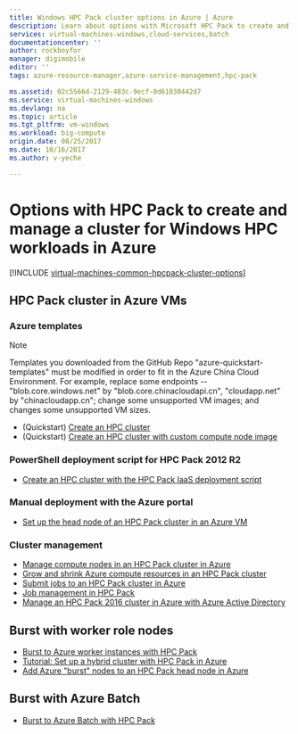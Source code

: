 ```yaml
---
title: Windows HPC Pack cluster options in Azure | Azure
description: Learn about options with Microsoft HPC Pack to create and manage a Windows high performance computing (HPC) cluster in the Azure cloud
services: virtual-machines-windows,cloud-services,batch
documentationcenter: ''
author: rockboyfor
manager: digimobile
editor: ''
tags: azure-resource-manager,azure-service-management,hpc-pack

ms.assetid: 02c5566d-2129-483c-9ecf-0d61030442d7
ms.service: virtual-machines-windows
ms.devlang: na
ms.topic: article
ms.tgt_pltfrm: vm-windows
ms.workload: big-compute
origin.date: 08/25/2017
ms.date: 10/16/2017
ms.author: v-yeche

---
```

# Options with HPC Pack to create and manage a cluster for Windows HPC workloads in Azure
[!INCLUDE [virtual-machines-common-hpcpack-cluster-options](../../../includes/virtual-machines-common-hpcpack-cluster-options.md)]

## HPC Pack cluster in Azure VMs
### Azure templates

>[!NOTE]
> Templates you downloaded from the GitHub Repo "azure-quickstart-templates" must be modified in order to fit in the Azure China Cloud Environment. For example, replace some endpoints -- "blob.core.windows.net" by "blob.core.chinacloudapi.cn", "cloudapp.net" by "chinacloudapp.cn"; change some unsupported VM images; and changes some unsupported VM sizes.

* (Quickstart) [Create an HPC cluster](https://github.com/Azure/azure-quickstart-templates/tree/master/create-hpc-cluster)
* (Quickstart) [Create an HPC cluster with custom compute node image](https://github.com/Azure/azure-quickstart-templates/tree/master/create-hpc-cluster-custom-image)

### PowerShell deployment script for HPC Pack 2012 R2
* [Create an HPC cluster with the HPC Pack IaaS deployment script](classic/hpcpack-cluster-powershell-script.md?toc=%2fvirtual-machines%2fwindows%2fclassic%2ftoc.json)

### Manual deployment with the Azure portal
* [Set up the head node of an HPC Pack cluster in an Azure VM](hpcpack-cluster-headnode.md?toc=%2fvirtual-machines%2fwindows%2ftoc.json)

### Cluster management
* [Manage compute nodes in an HPC Pack cluster in Azure](classic/hpcpack-cluster-node-manage.md?toc=%2fvirtual-machines%2fwindows%2fclassic%2ftoc.json)
* [Grow and shrink Azure compute resources in an HPC Pack cluster](classic/hpcpack-cluster-node-autogrowshrink.md?toc=%2fvirtual-machines%2fwindows%2fclassic%2ftoc.json)
* [Submit jobs to an HPC Pack cluster in Azure](hpcpack-cluster-submit-jobs.md?toc=%2fvirtual-machines%2fwindows%2ftoc.json)
* [Job management in HPC Pack](https://technet.microsoft.com/library/jj899585.aspx)
* [Manage an HPC Pack 2016 cluster in Azure with Azure Active Directory](hpcpack-cluster-active-directory.md?toc=%2fvirtual-machines%2fwindows%2fclassic%2ftoc.json)

## Burst with worker role nodes 
* [Burst to Azure worker instances with HPC Pack](https://technet.microsoft.com/library/gg481749.aspx)
* [Tutorial: Set up a hybrid cluster with HPC Pack in Azure](../../cloud-services/cloud-services-setup-hybrid-hpcpack-cluster.md)
* [Add Azure "burst" nodes to an HPC Pack head node in Azure](classic/hpcpack-cluster-node-burst.md?toc=%2fvirtual-machines%2fwindows%2fclassic%2ftoc.json)

## Burst with Azure Batch
* [Burst to Azure Batch with HPC Pack](https://technet.microsoft.com/library/mt612877.aspx)
<!--Update_Description: update meta properties, wording update-->